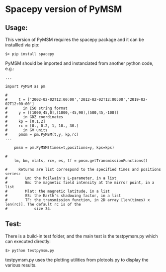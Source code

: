 # Spacepy version of PyMSM

## Usage:

This version of PyMSM requires the spacepy package and it can be installled via pip:

`$> pip install spacepy` 

PyMSM should be imported and instanciated from another python code, e.g.:

```
...    

import PyMSM as pm

#   
#     t = ['2002-02-02T12:00:00','2012-02-02T12:00:00','2019-02-02T12:00:00']
#       in ISO string format
#     y = [[1000,45,0],[1000,-45,90],[500,45,-100]] 
#       in GDZ coordinates
#     kp = [0,1,2]
#     rc = [0., 0.2, 1, 10., 30.]
#       in GV units
#     pmsm = pm.PyMSM(t,y, kp,rc)
...

	pmsm = pm.PyMSM(times=t,positions=y, kps=kps)

#   
	lm, bm, mlats, rcv, es, tf = pmsm.getTransmissionFunctions()

#     Returns are list correspond to the specified times and positions series:
#        Lm: the McIlwain's L-parameter, in a list
#        Bm: the magnetic field intensity at the mirror point, in a list
#        Mlat: the magnetic latitude, in a list
#        ES: the Earth's shadowing factor, in a list
#        TF: the transmission function, in 2D array [len(times) x len(rc)]. The default rc is of the 
#            size 34. 

```

## Test:

There is a build-in test folder, and the main test is the testpymsm.py which can executed directly: 

` $> python testpymsm.py ` 

testpymsm.py uses the plotting utilities from plotools.py to display the various results. 
 